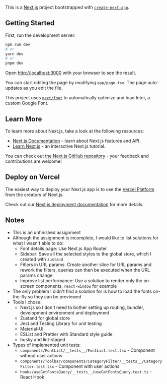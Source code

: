 This is a [Next.js](https://nextjs.org/) project bootstrapped with [`create-next-app`](https://github.com/vercel/next.js/tree/canary/packages/create-next-app).

## Getting Started

First, run the development server:

```bash
npm run dev
# or
yarn dev
# or
pnpm dev
```

Open [http://localhost:3000](http://localhost:3000) with your browser to see the result.

You can start editing the page by modifying `app/page.tsx`. The page auto-updates as you edit the file.

This project uses [`next/font`](https://nextjs.org/docs/basic-features/font-optimization) to automatically optimize and load Inter, a custom Google Font.

## Learn More

To learn more about Next.js, take a look at the following resources:

- [Next.js Documentation](https://nextjs.org/docs) - learn about Next.js features and API.
- [Learn Next.js](https://nextjs.org/learn) - an interactive Next.js tutorial.

You can check out [the Next.js GitHub repository](https://github.com/vercel/next.js/) - your feedback and contributions are welcome!

## Deploy on Vercel

The easiest way to deploy your Next.js app is to use the [Vercel Platform](https://vercel.com/new?utm_medium=default-template&filter=next.js&utm_source=create-next-app&utm_campaign=create-next-app-readme) from the creators of Next.js.

Check out our [Next.js deployment documentation](https://nextjs.org/docs/deployment) for more details.

## Notes

- This is an unfinished assignment
- Although the assignment is incomplete, I would like to list solutions for what I wasn't able to do:
  - Font details page: Use Next.js App Router
  - Sidebar: Save all the selected styles to the global store, which I created with `zustand`
  - Fitlers in URL params: Create another slice for URL params and rework the filters, queries can then be executed when the URL params change
  - Improve list performance: Use a solution to render only the on-screen components, `react-window` for example
- The only problem I didn't find a solution for is how to load the fonts on-the-fly so they can be previewed
- Tools I chose:
  - Next.js so I don't need to bother setting up routing, bundler, development environment and deployment
  - Zustand for global store
  - Jest and Testing Library for unit testing
  - Material-UI
  - ESList and Prettier with Standard style guide
  - husky and lint-staged
- Types of implemented unit tests:
  - `components/FontList/__tests__/FontList.test.tsx` - Component without user actions
  - `components/Toolbar/components/CategoryFilter/__tests__/CategoryFilter.test.tsx` - Component with user actions
  - `hooks/useGetFontsQuery/__tests__/useGetFontsQuery.test.ts` - React Hook
